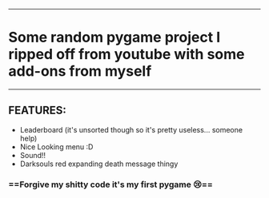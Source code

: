 ------------------------------------------------------------------------------------
# Some random pygame project I ripped off from youtube with some add-ons from myself
------------------------------------------------------------------------------------

## **FEATURES**:
- Leaderboard (it's unsorted though so it's pretty useless... someone help)
- Nice Looking menu :D
- Sound!!
- Darksouls red expanding death message thingy

### ==Forgive my shitty code it's my first pygame :cry:==
